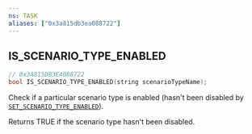 ```yaml
---
ns: TASK
aliases: ["0x3a815db3ea088722"]
---
```

## IS_SCENARIO_TYPE_ENABLED

```c
// 0x3A815DB3EA088722
bool IS_SCENARIO_TYPE_ENABLED(string scenarioTypeName);
```

Check if a particular scenario type is enabled (hasn't been disabled by [`SET_SCENARIO_TYPE_ENABLED`](#_0xEB47EC4E34FB7EE1)).

Returns TRUE if the scenario type hasn't been disabled.

